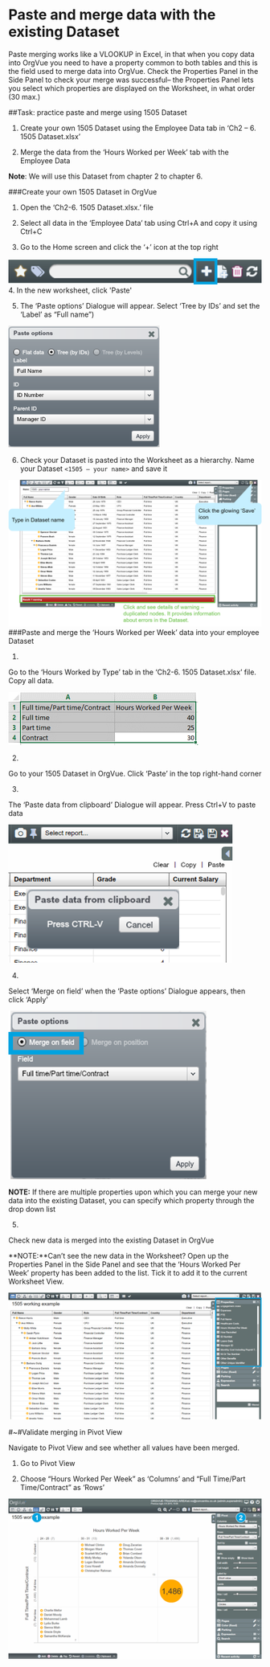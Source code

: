 # Paste and merge data with the existing Dataset

Paste merging works like a VLOOKUP in Excel, in that when you copy data into OrgVue you need to have a property common to both tables and this is the field used to merge data into OrgVue.
Check the Properties Panel in the Side Panel to check your merge was successful– the Properties Panel lets you select which properties are displayed on the Worksheet, in what order (30 max.)  

##Task: practice paste and merge using 1505 Dataset

1. Create your own 1505 Dataset using the Employee Data tab in ‘Ch2 – 6. 1505 Dataset.xlsx’ 

2. Merge the data from the ‘Hours Worked per Week’ tab with the Employee Data

**Note**: We will use this Dataset from chapter 2 to chapter 6.

###Create your own 1505 Dataset in OrgVue
1. Open the ‘Ch2-6. 1505 Dataset.xlsx.’ file

2. Select all data in the ‘Employee Data’ tab using Ctrl+A and copy it using Ctrl+C

3. Go to the Home screen and click the ‘+’ icon at the top right

  ![](2-001.createdatasets.png)
4. In the new worksheet, click 'Paste'

5. The ‘Paste options’ Dialogue will appear. Select ‘Tree by IDs’ and set the ‘Label’ as “Full name”)

  ![](2-002.pasteoptions.png)

6. Check your Dataset is pasted into the Worksheet as a hierarchy. Name your Dataset ```<1505 – your name>``` and save it

![](2-003.namedataset.png)
###Paste and merge the ‘Hours Worked per Week’ data into your employee Dataset

1.
Go to the ‘Hours Worked by Type’ tab in the ‘Ch2-6. 1505 Dataset.xlsx’ file. Copy all data.

![](2-004.copyhoursexcel.png)

2.
Go to your 1505 Dataset in OrgVue. Click ‘Paste’ in the top right-hand corner




3.
The ‘Paste data from clipboard’ Dialogue will appear. Press Ctrl+V to paste data

![](2-005.pastehoursdata.png)

4.
Select ‘Merge on field’ when the ‘Paste options’ Dialogue appears, then click ‘Apply’

![](2-006.pasteoptions.png)

**NOTE:** If there are multiple properties upon which you can merge your new data into the existing Dataset, you can specify which property through the drop down list

5.
Check new data is merged into the existing Dataset in OrgVue

**NOTE:**Can’t see the new data in the Worksheet?
Open up the Properties Panel in the Side Panel and see that the ‘Hours Worked Per Week’ property has been added to the list. Tick it to add it to the current Worksheet View.

![](2-007.checkdatamerged.png)

#~#Validate merging in Pivot View

Navigate to Pivot View and see whether all values have been merged.

1. Go to Pivot View 

2. Choose “Hours Worked Per Week” as ‘Columns’ and “Full Time/Part Time/Contract” as ‘Rows’ 

![](2-008.mergeddatapivot.png)
















